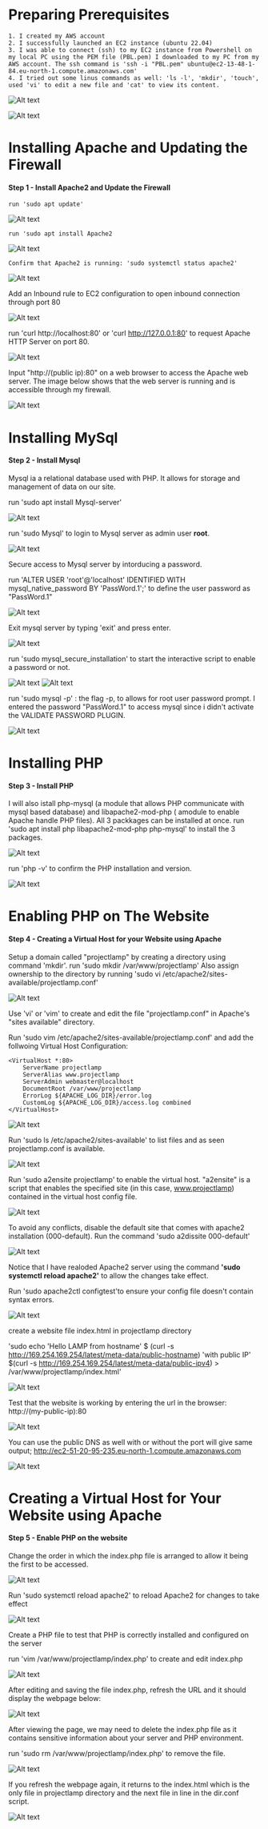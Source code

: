 # Preparing Prerequisites

    1. I created my AWS account
    2. I successfully launched an EC2 instance (ubuntu 22.04)
    3. I was able to connect (ssh) to my EC2 instance from Powershell on my local PC using the PEM file (PBL.pem) I downloaded to my PC from my AWS account. The ssh command is 'ssh -i "PBL.pem" ubuntu@ec2-13-48-1-84.eu-north-1.compute.amazonaws.com'
    4. I tried out some linus commands as well: 'ls -l', 'mkdir', 'touch', used 'vi' to edit a new file and 'cat' to view its content.

![Alt text](<Images/aws_ec2 instance.png>)

![Alt text](<Images/ec2 connect from powershell.png>)



# Installing Apache and Updating the Firewall

#### Step 1 - Install Apache2 and Update the Firewall
    run 'sudo apt update'
![Alt text](<Images/sudo apt update.png>)

    run 'sudo apt install Apache2
![Alt text](<Images/insatll apche2_1.png>)

    Confirm that Apache2 is running: 'sudo systemctl status apache2'
![Alt text](<Images/apache status.png>)


Add an Inbound rule to EC2 configuration to open inbound connection through port 80

![Alt text](<Images/inbound_port 80.png>)

run 'curl http://localhost:80' or 'curl http://127.0.0.1:80' to request Apache HTTP Server on port 80.

![Alt text](Images/curl_localhost.png)

Input "http://(public ip):80" on a web browser to access the Apache web server. The image below shows that the web server is running and is accessible through my firewall.

![Alt text](<Images/pub-ip_80 Apache.png>)



# Installing MySql
#### Step 2 - Install Mysql
Mysql ia a relational database used with PHP. It allows for storage and management of data on our site.

run 'sudo apt install Mysql-server'

![Alt text](<Images/install Mysql.png>)

run 'sudo Mysql' to login to Mysql server as admin user **root**.

![Alt text](Images/login_mysql.png)

Secure access to Mysql server by intorducing a password.

run 'ALTER USER 'root'@'localhost' IDENTIFIED WITH mysql_native_password BY 'PassWord.1';' to define the user password as "PassWord.1"

![Alt text](<Images/define mysql password.png>)

Exit mysql server by typing 'exit' and press enter.

![Alt text](<Images/exit mysql.png>)

run 'sudo mysql_secure_installation' to start the interactive script to enable a password or not.

![Alt text](<Images/mysql secure1.png>)
![Alt text](<Images/mysql secure2.png>)


run 'sudo mysql -p' : the flag -p, to allows for root user password prompt. I entered the password "PassWord.1" to access mysql since i didn't activate the VALIDATE PASSWORD PLUGIN.

![Alt text](<Images/sudo mysql-p.png>)



# Installing PHP
#### Step 3 - Install PHP
I will also istall php-mysql (a module that allows PHP communicate with mysql based database) and libapache2-mod-php ( amodule to enable Apache handle PHP files). All 3 packkages can be installed at once.
run 'sudo apt install php libapache2-mod-php php-mysql' to install the 3 packages.

![Alt text](<Images/install PHP_libapache2_php-mysql.png>)

run 'php -v' to confirm the PHP installation and version.

![Alt text](<Images/php -v.png>)



# Enabling PHP on The Website
#### Step 4 - Creating a Virtual Host for your Website using Apache

Setup a domain called "projectlamp" by creating a directory using command 'mkdir'.
run 'sudo mkdir /var/www/projectlamp'
Also assign ownership to the directory by running 'sudo vi /etc/apache2/sites-available/projectlamp.conf'

![Alt text](<Images/sudo mkdir projectlamp.png>)

Use 'vi' or 'vim' to create and edit the file "projectlamp.conf" in Apache's "sites available" directory.

Run 'sudo vim /etc/apache2/sites-available/projectlamp.conf' and add the follwoing Virtual Host Configuration:

    <VirtualHost *:80>
        ServerName projectlamp
        ServerAlias www.projectlamp 
        ServerAdmin webmaster@localhost
        DocumentRoot /var/www/projectlamp
        ErrorLog ${APACHE_LOG_DIR}/error.log
        CustomLog ${APACHE_LOG_DIR}/access.log combined
    </VirtualHost>

![Alt text](<Images/sudo vim projectlamp.png>)

Run 'sudo ls /etc/apache2/sites-available' to list files and as seen projectlamp.conf is available.

![Alt text](<Images/sudo ls_projectlamp.png>)

Run 'sudo a2ensite projectlamp' to enable the virtual host. "a2ensite" is a script that enables the specified site (in this case, www.projectlamp) contained in the virtual host config file.

![Alt text](<Images/a2ensite projectlamp.png>)

To avoid any conflicts, disable the default site that comes with apache2 installation (000-default). Run the command 'sudo a2dissite 000-default'

![Alt text](<Images/a2dissite 000-default.png>)

Notice that I have realoded Apache2 server using the command **'sudo systemctl reload apache2'** to allow the changes take effect.


Run 'sudo apache2ctl configtest'to ensure your config file doesn't contain syntax errors.

![Alt text](<Images/apache2 configtest.png>)

create a website file index.html in projectlamp directory

'sudo echo 'Hello LAMP from hostname' $ (curl -s http://169.254.169.254/latest/meta-data/public-hostname) 'with public IP' $(curl -s http://169.254.169.254/latest/meta-data/public-ipv4) > /var/www/projectlamp/index.html'

![Alt text](<Images/test website index-html.png>)

Test that the website is working by entering the url in the browser: http://(my-public-ip):80

![Alt text](Images/index_html.png)

You can use the public DNS as well with or without the port will give same output; http://ec2-51-20-95-235.eu-north-1.compute.amazonaws.com

![Alt text](<Images/index-html using pub DNS.png>)



# Creating a Virtual Host for Your Website using Apache
#### Step 5 - Enable PHP on the website

Change the order in which the index.php file is arranged to allow it being the first to be accessed.

![Alt text](<Images/vim dir-conf.png>)

Run 'sudo systemctl reload apache2' to reload Apache2 for changes to take effect

![Alt text](<Images/reload apache2.png>)


Create a PHP file to test that PHP is correctly installed and configured on the server

run 'vim /var/www/projectlamp/index.php' to create and edit index.php

![Alt text](<Images/vim index-php.png>)

After editing and saving the file index.php, refresh the URL and it should display the webpage below:

![Alt text](<Images/index.php page.png>)

After viewing the page, we may need to delete the index.php file as it contains sensitive information about your server and PHP environment.

run 'sudo rm /var/www/projectlamp/index.php' to remove the file.

![Alt text](<Images/rm index-php.png>)

If you refresh the webpage again, it returns to the index.html which is the only file in projectlamp directory and the next file in line in the dir.conf script.

![Alt text](<Images/back to index-html.png>)

